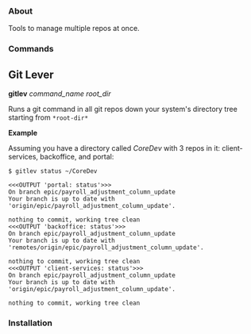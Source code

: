 ### About
Tools to manage multiple repos at once.

### Commands

## Git Lever

**gitlev** *command_name*  *root_dir*

Runs a git command in all git repos down your system's directory tree starting from `*root-dir*`	

**Example**

Assuming you have a directory called *CoreDev* with 3 repos in it: client-services, backoffice, and portal:

`$ gitlev status ~/CoreDev`

```
<<<OUTPUT 'portal: status'>>>
On branch epic/payroll_adjustment_column_update
Your branch is up to date with 'origin/epic/payroll_adjustment_column_update'.

nothing to commit, working tree clean
<<<OUTPUT 'backoffice: status'>>>
On branch epic/payroll_adjustment_column_update
Your branch is up to date with 'remotes/origin/epic/payroll_adjustment_column_update'.

nothing to commit, working tree clean
<<<OUTPUT 'client-services: status'>>>
On branch epic/payroll_adjustment_column_update
Your branch is up to date with 'origin/epic/payroll_adjustment_column_update'.

nothing to commit, working tree clean
```



### Installation
